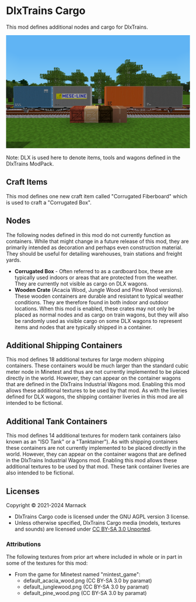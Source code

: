 # DlxTrains Cargo

This mod defines additional nodes and cargo for DlxTrains.

![](screenshot.png)

Note: DLX is used here to denote items, tools and wagons defined in the DlxTrains ModPack.

## Craft Items

This mod defines one new craft item called "Corrugated Fiberboard" which is used to craft a "Corrugated Box".

## Nodes

The following nodes defined in this mod do not currently function as containers.  While that might change in a future release of this mod, they are primarily intended as decoration and perhaps even construction material.  They should be useful for detailing warehouses, train stations and freight yards.

- **Corrugated Box** - Often referred to as a cardboard box, these are typically used indoors or areas that are protected from the weather.  They are currently not visible as cargo on DLX wagons.
- **Wooden Crate** (Acacia Wood, Jungle Wood and Pine Wood versions).  These wooden containers are durable and resistant to typical weather conditions.  They are therefore found in both indoor and outdoor locations.  When this mod is enabled, these crates may not only be placed as normal nodes and as cargo on train wagons, but they will also be randomly used as visible cargo on some DLX wagons to represent items and nodes that are typically shipped in a container.

## Additional Shipping Containers

This mod defines 18 additional textures for large modern shipping containers.  These containers would be much larger than the standard cubic meter node in Minetest and thus are not currently implemented to be placed directly in the world.  However, they can appear on the container wagons that are defined in the DlxTrains Industrial Wagons mod.  Enabling this mod allows these additional textures to be used by that mod.  As with the liveries defined for DLX wagons, the shipping container liveries in this mod are all intended to be fictional.

## Additional Tank Containers

This mod defines 14 additional textures for modern tank containers (also known as an "ISO Tank" or a "Tanktainer").  As with shipping containers these containers are not currently implemented to be placed directly in the world.  However, they can appear on the container wagons that are defined in the DlxTrains Industrial Wagons mod.  Enabling this mod allows these additional textures to be used by that mod.  These tank container liveries are also intended to be fictional.

## Licenses

Copyright © 2021-2024 Marnack

- DlxTrains Cargo code is licensed under the GNU AGPL version 3 license.
- Unless otherwise specified, DlxTrains Cargo media (models, textures and sounds) are licensed under [CC BY-SA 3.0 Unported](https://creativecommons.org/licenses/by-sa/3.0/).

### Attributions

The following textures from prior art where included in whole or in part in some of the textures for this mod:

- From the game for Minetest named "mintest_game":
	- default_acacia_wood.png (CC BY-SA 3.0 by paramat)
	- default_junglewood.png (CC BY-SA 3.0 by paramat)
	- default_pine_wood.png (CC BY-SA 3.0 by paramat)



